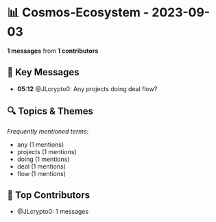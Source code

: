# 📊 Cosmos-Ecosystem - 2023-09-03
**1 messages** from **1 contributors**

## 💬 Key Messages
- **05:12** @JLcrypto0: Any projects doing deal flow?

## 🔍 Topics & Themes
*Frequently mentioned terms:*
- any (1 mentions)
- projects (1 mentions)
- doing (1 mentions)
- deal (1 mentions)
- flow (1 mentions)

## 👥 Top Contributors
- @JLcrypto0: 1 messages